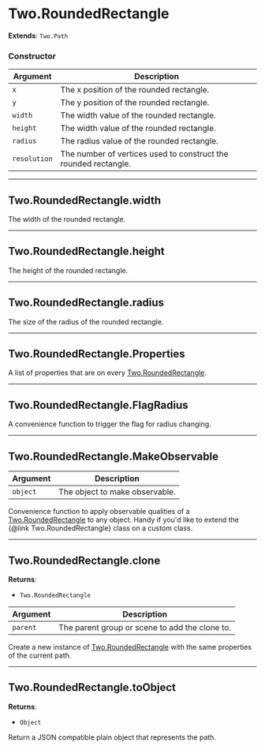# Two.RoundedRectangle


__Extends__: `Two.Path`





### Constructor


| Argument | Description |
| ---- | ----------- |
| `x` | The x position of the rounded rectangle. |
| `y` | The y position of the rounded rectangle. |
| `width` | The width value of the rounded rectangle. |
| `height` | The width value of the rounded rectangle. |
| `radius` | The radius value of the rounded rectangle. |
| `resolution` | The number of vertices used to construct the rounded rectangle. |



---

<div class="instance">

## Two.RoundedRectangle.width






The width of the rounded rectangle.









</div>



---

<div class="instance">

## Two.RoundedRectangle.height






The height of the rounded rectangle.









</div>



---

<div class="instance">

## Two.RoundedRectangle.radius






The size of the radius of the rounded rectangle.









</div>



---

<div class="static">

## Two.RoundedRectangle.Properties






A list of properties that are on every [Two.RoundedRectangle](/documentation/roundedrectangle).









</div>



---

<div class="static">

## Two.RoundedRectangle.FlagRadius






A convenience function to trigger the flag for radius changing.









</div>



---

<div class="static">

## Two.RoundedRectangle.MakeObservable








| Argument | Description |
| ---- | ----------- |
| `object` | The object to make observable. |


Convenience function to apply observable qualities of a [Two.RoundedRectangle](/documentation/roundedrectangle) to any object. Handy if you'd like to extend the {@link Two.RoundedRectangle} class on a custom class.



</div>



---

<div class="instance">

## Two.RoundedRectangle.clone


__Returns__:



+ `Two.RoundedRectangle`











| Argument | Description |
| ---- | ----------- |
| `parent` | The parent group or scene to add the clone to. |


Create a new instance of [Two.RoundedRectangle](/documentation/roundedrectangle) with the same properties of the current path.



</div>



---

<div class="instance">

## Two.RoundedRectangle.toObject


__Returns__:



+ `Object`













Return a JSON compatible plain object that represents the path.



</div>


